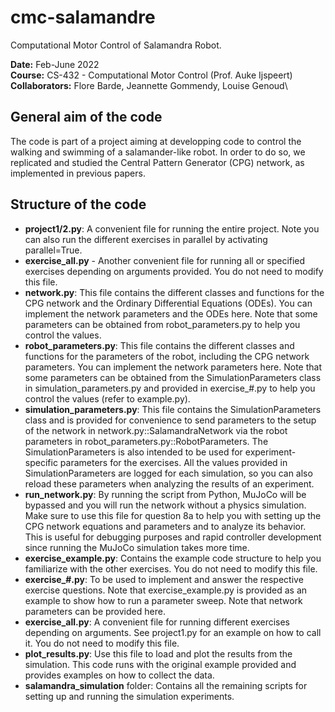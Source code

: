 # cmc-salamandre
Computational Motor Control of Salamandra Robot.

**Date:** Feb-June 2022\
**Course:** CS-432 - Computational Motor Control (Prof. Auke Ijspeert)\
**Collaborators:** Flore Barde, Jeannette Gommendy, Louise Genoud\

## General aim of the code

The code is part of a project aiming at developping code to control the walking and swimming of a salamander-like robot. In order to do so, we replicated and studied the Central Pattern Generator (CPG) network, as implemented in previous papers.

## Structure of the code

- **project1/2.py**: A convenient file for running the entire project. Note you can also run the different exercises in parallel by activating parallel=True.
- **exercise_all.py** - Another convenient file for running all or specified exercises depending on
arguments provided. You do not need to modify this file.
- **network.py**: This file contains the different classes and functions for the CPG network and
the Ordinary Differential Equations (ODEs). You can implement the network parameters and
the ODEs here. Note that some parameters can be obtained from robot_parameters.py to help
you control the values.
- **robot_parameters.py**: This file contains the different classes and functions for the parameters
of the robot, including the CPG network parameters. You can implement the network parameters
here. Note that some parameters can be obtained from the SimulationParameters class in
simulation_parameters.py and provided in exercise_#.py to help you control the values (refer
to example.py).
- **simulation_parameters.py**: This file contains the SimulationParameters class and is provided for convenience to send parameters to the setup of the network in network.py::SalamandraNetwork
via the robot parameters in robot_parameters.py::RobotParameters. The SimulationParameters is also intended to be used for experiment-specific parameters for the exercises. All the
values provided in SimulationParameters are logged for each simulation, so you can also reload
these parameters when analyzing the results of an experiment.
- **run_network.py**: By running the script from Python, MuJoCo will be bypassed and you
will run the network without a physics simulation. Make sure to use this file for question 8a
to help you with setting up the CPG network equations and parameters and to analyze its
behavior. This is useful for debugging purposes and rapid controller development since running
the MuJoCo simulation takes more time.
- **exercise_example.py**: Contains the example code structure to help you familiarize with the
other exercises. You do not need to modify this file.
- **exercise_#.py**: To be used to implement and answer the respective exercise questions. Note
that exercise_example.py is provided as an example to show how to run a parameter sweep.
Note that network parameters can be provided here.
- **exercise_all.py**: A convenient file for running different exercises depending on arguments. See
project1.py for an example on how to call it. You do not need to modify this file.
- **plot_results.py**: Use this file to load and plot the results from the simulation. This code runs
with the original example provided and provides examples on how to collect the data.
- **salamandra_simulation** folder: Contains all the remaining scripts for setting up and running
the simulation experiments. 
